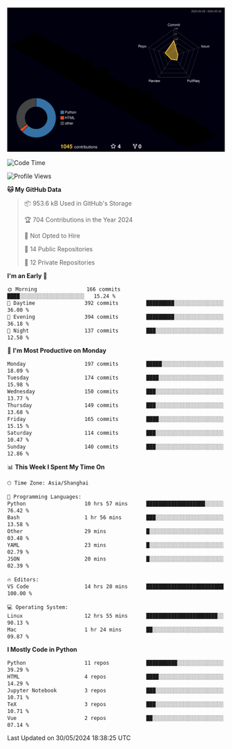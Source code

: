<!--![](https://raw.githubusercontent.com/BorisYang326/BorisYang326/output/github-contribution-grid-snake-dark.svg) -->
![](./profile-3d-contrib/profile-night-rainbow.svg)
<!--START_SECTION:waka-->
![Code Time](http://img.shields.io/badge/Code%20Time-242%20hrs%2037%20mins-blue)

![Profile Views](http://img.shields.io/badge/Profile%20Views-0-blue)

**🐱 My GitHub Data** 

> 📦 953.6 kB Used in GitHub's Storage 
 > 
> 🏆 704 Contributions in the Year 2024
 > 
> 🚫 Not Opted to Hire
 > 
> 📜 14 Public Repositories 
 > 
> 🔑 12 Private Repositories 
 > 
**I'm an Early 🐤** 

```text
🌞 Morning                166 commits         ████░░░░░░░░░░░░░░░░░░░░░   15.24 % 
🌆 Daytime                392 commits         █████████░░░░░░░░░░░░░░░░   36.00 % 
🌃 Evening                394 commits         █████████░░░░░░░░░░░░░░░░   36.18 % 
🌙 Night                  137 commits         ███░░░░░░░░░░░░░░░░░░░░░░   12.58 % 
```
📅 **I'm Most Productive on Monday** 

```text
Monday                   197 commits         █████░░░░░░░░░░░░░░░░░░░░   18.09 % 
Tuesday                  174 commits         ████░░░░░░░░░░░░░░░░░░░░░   15.98 % 
Wednesday                150 commits         ███░░░░░░░░░░░░░░░░░░░░░░   13.77 % 
Thursday                 149 commits         ███░░░░░░░░░░░░░░░░░░░░░░   13.68 % 
Friday                   165 commits         ████░░░░░░░░░░░░░░░░░░░░░   15.15 % 
Saturday                 114 commits         ███░░░░░░░░░░░░░░░░░░░░░░   10.47 % 
Sunday                   140 commits         ███░░░░░░░░░░░░░░░░░░░░░░   12.86 % 
```


📊 **This Week I Spent My Time On** 

```text
🕑︎ Time Zone: Asia/Shanghai

💬 Programming Languages: 
Python                   10 hrs 57 mins      ███████████████████░░░░░░   76.42 % 
Bash                     1 hr 56 mins        ███░░░░░░░░░░░░░░░░░░░░░░   13.58 % 
Other                    29 mins             █░░░░░░░░░░░░░░░░░░░░░░░░   03.48 % 
YAML                     23 mins             █░░░░░░░░░░░░░░░░░░░░░░░░   02.79 % 
JSON                     20 mins             █░░░░░░░░░░░░░░░░░░░░░░░░   02.39 % 

🔥 Editors: 
VS Code                  14 hrs 20 mins      █████████████████████████   100.00 % 

💻 Operating System: 
Linux                    12 hrs 55 mins      ███████████████████████░░   90.13 % 
Mac                      1 hr 24 mins        ██░░░░░░░░░░░░░░░░░░░░░░░   09.87 % 
```

**I Mostly Code in Python** 

```text
Python                   11 repos            ██████████░░░░░░░░░░░░░░░   39.29 % 
HTML                     4 repos             ████░░░░░░░░░░░░░░░░░░░░░   14.29 % 
Jupyter Notebook         3 repos             ███░░░░░░░░░░░░░░░░░░░░░░   10.71 % 
TeX                      3 repos             ███░░░░░░░░░░░░░░░░░░░░░░   10.71 % 
Vue                      2 repos             ██░░░░░░░░░░░░░░░░░░░░░░░   07.14 % 
```




 Last Updated on 30/05/2024 18:38:25 UTC
<!--END_SECTION:waka-->
